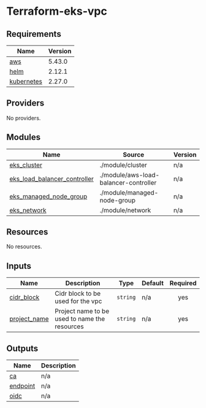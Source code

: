 # Terraform-eks-vpc
<!-- BEGIN_TF_DOCS -->
## Requirements

| Name | Version |
|------|---------|
| <a name="requirement_aws"></a> [aws](#requirement\_aws) | 5.43.0 |
| <a name="requirement_helm"></a> [helm](#requirement\_helm) | 2.12.1 |
| <a name="requirement_kubernetes"></a> [kubernetes](#requirement\_kubernetes) | 2.27.0 |

## Providers

No providers.

## Modules

| Name | Source | Version |
|------|--------|---------|
| <a name="module_eks_cluster"></a> [eks\_cluster](#module\_eks\_cluster) | ./module/cluster | n/a |
| <a name="module_eks_load_balancer_controller"></a> [eks\_load\_balancer\_controller](#module\_eks\_load\_balancer\_controller) | ./module/aws-load-balancer-controller | n/a |
| <a name="module_eks_managed_node_group"></a> [eks\_managed\_node\_group](#module\_eks\_managed\_node\_group) | ./module/managed-node-group | n/a |
| <a name="module_eks_network"></a> [eks\_network](#module\_eks\_network) | ./module/network | n/a |

## Resources

No resources.

## Inputs

| Name | Description | Type | Default | Required |
|------|-------------|------|---------|:--------:|
| <a name="input_cidr_block"></a> [cidr\_block](#input\_cidr\_block) | Cidr block to be used for the vpc | `string` | n/a | yes |
| <a name="input_project_name"></a> [project\_name](#input\_project\_name) | Project name to be used to name the resources | `string` | n/a | yes |

## Outputs

| Name | Description |
|------|-------------|
| <a name="output_ca"></a> [ca](#output\_ca) | n/a |
| <a name="output_endpoint"></a> [endpoint](#output\_endpoint) | n/a |
| <a name="output_oidc"></a> [oidc](#output\_oidc) | n/a |
<!-- END_TF_DOCS -->
